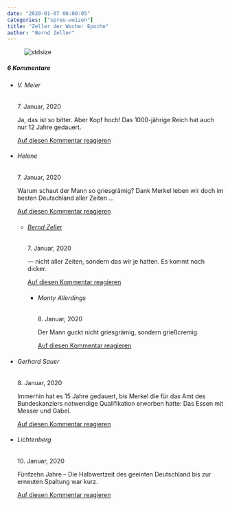 ```yaml
---
date: "2020-01-07 06:00:05"
categories: ["spreu-weizen"]
title: "Zeller der Woche: Epoche"
author: "Bernd Zeller"
---
```



<figure>
<img src="https://www.publicomag.com/wp-content/uploads/2020/01/Epoche-1320x1223.jpg" alt=stdsize>
</figure>


<!--more-->
<h5 class="comments-h">
6 Kommentare </h5>
<ul class="commentlist">
<li class="comment even thread-even depth-1 clearfix" id="li-comment-27136">
<h6 class="author">V. Meier</h6> <span class="date">7. Januar, 2020</span>



Ja, das ist so bitter. Aber Kopf hoch! Das 1000-jährige Reich hat auch nur 12 Jahre gedauert.

<a rel="nofollow" class="comment-reply-link" href="#comment-27136" data-commentid="27136" data-postid="10295" data-belowelement="comment-27136" data-respondelement="respond" data-replyto="Antworte auf V. Meier" aria-label="Antworte auf V. Meier">Auf diesen Kommentar reagieren</a> 


</li>
<li class="comment odd alt thread-odd thread-alt depth-1 clearfix" id="li-comment-27139">
<h6 class="author">Helene</h6> <span class="date">7. Januar, 2020</span>



Warum schaut der Mann so griesgrämig? Dank Merkel leben wir doch im besten Deutschland aller Zeiten &#8230;

<a rel="nofollow" class="comment-reply-link" href="#comment-27139" data-commentid="27139" data-postid="10295" data-belowelement="comment-27139" data-respondelement="respond" data-replyto="Antworte auf Helene" aria-label="Antworte auf Helene">Auf diesen Kommentar reagieren</a> 


<ul class="children">
<li class="comment even depth-2 clearfix" id="li-comment-27177">
<h6 class="author"><a href="http://zellerzeitung.de," class="url" rel="ugc external nofollow">Bernd Zeller</a></h6> <span class="date">7. Januar, 2020</span>



&#8212; nicht aller Zeiten, sondern das wir je hatten. Es kommt noch dicker.

<a rel="nofollow" class="comment-reply-link" href="#comment-27177" data-commentid="27177" data-postid="10295" data-belowelement="comment-27177" data-respondelement="respond" data-replyto="Antworte auf Bernd Zeller" aria-label="Antworte auf Bernd Zeller">Auf diesen Kommentar reagieren</a> 


<ul class="children">
<li class="comment odd alt depth-3 clearfix" id="li-comment-27269">
<h6 class="author">Monty Allerdings</h6> <span class="date">8. Januar, 2020</span>



Der Mann guckt nicht griesgrämig, sondern grießcremig.

<a rel="nofollow" class="comment-reply-link" href="#comment-27269" data-commentid="27269" data-postid="10295" data-belowelement="comment-27269" data-respondelement="respond" data-replyto="Antworte auf Monty Allerdings" aria-label="Antworte auf Monty Allerdings">Auf diesen Kommentar reagieren</a> 


</li>
</ul>
</li>
</ul>
</li>
<li class="comment even thread-even depth-1 clearfix" id="li-comment-27314">
<h6 class="author">Gerhard Sauer</h6> <span class="date">8. Januar, 2020</span>



Immerhin hat es 15 Jahre gedauert, bis Merkel die für das Amt des Bundeskanzlers notwendige Qualifikation erworben hatte: Das Essen mit Messer und Gabel.

<a rel="nofollow" class="comment-reply-link" href="#comment-27314" data-commentid="27314" data-postid="10295" data-belowelement="comment-27314" data-respondelement="respond" data-replyto="Antworte auf Gerhard Sauer" aria-label="Antworte auf Gerhard Sauer">Auf diesen Kommentar reagieren</a> 


</li>
<li class="comment odd alt thread-odd thread-alt depth-1 clearfix" id="li-comment-27632">
<h6 class="author">Lichtenberg</h6> <span class="date">10. Januar, 2020</span>



Fünfzehn Jahre – Die Halbwertzeit des geeinten Deutschland bis zur erneuten Spaltung war kurz.

<a rel="nofollow" class="comment-reply-link" href="#comment-27632" data-commentid="27632" data-postid="10295" data-belowelement="comment-27632" data-respondelement="respond" data-replyto="Antworte auf Lichtenberg" aria-label="Antworte auf Lichtenberg">Auf diesen Kommentar reagieren</a> 


</li>
</ul>
